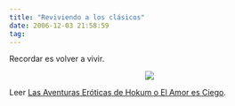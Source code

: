 ```yaml
---
title: "Reviviendo a los clásicos"
date: 2006-12-03 21:58:59
tag: 
---
```

<p>Recordar es volver a vivir.
</p>
<p align="center"><a target="_blank" href="http://ion.gluch.org.mx/data/phoo/2004_05_07/IMG_1862.JPG"><img src="http://ion.gluch.org.mx/data/phoo/2004_05_07/medium/IMG_1862.JPG"/></a></p>
<p>
Leer <a target="_blank" href="http://damog.net/files/docs/hokum_-_el_amor_es_ciego.pdf">Las Aventuras Eróticas de Hokum o El Amor es Ciego</a>.
</p>
